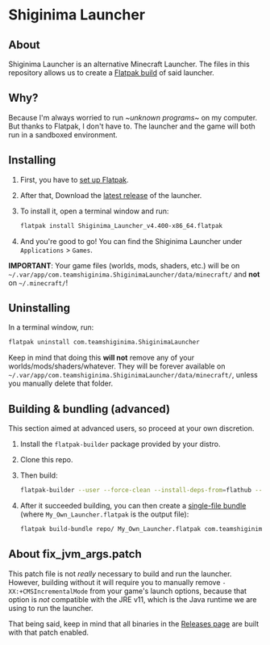 # Shiginima Launcher

## About

Shiginima Launcher is an alternative Minecraft Launcher. The files in this repository allows us to create a [Flatpak build](https://flatpak.org/faq/) of said launcher.

## Why?

Because I'm always worried to run *\~unknown programs\~* on my computer. But thanks to Flatpak, I don't have to. The launcher and the game will both run in a sandboxed environment.

## Installing

1. First, you have to [set up Flatpak](https://flatpak.org/setup/).
2. After that, Download the [latest release](/releases) of the launcher.
3. To install it, open a terminal window and run:

    ```bash
    flatpak install Shiginima_Launcher_v4.400-x86_64.flatpak
    ```

4. And you're good to go! You can find the Shiginima Launcher under `Applications` > `Games`.

**IMPORTANT**: Your game files (worlds, mods, shaders, etc.) will be on `~/.var/app/com.teamshiginima.ShiginimaLauncher/data/minecraft/` and **not** on `~/.minecraft/`!

## Uninstalling

In a terminal window, run:

```bash
flatpak uninstall com.teamshiginima.ShiginimaLauncher
```

Keep in mind that doing this **will not** remove any of your worlds/mods/shaders/whatever. They will be forever available on `~/.var/app/com.teamshiginima.ShiginimaLauncher/data/minecraft/`, unless you manually delete that folder.

## Building & bundling (advanced)

This section aimed at advanced users, so proceed at your own discretion.

1. Install the `flatpak-builder` package provided by your distro.
2. Clone this repo.
3. Then build:

    ```bash
    flatpak-builder --user --force-clean --install-deps-from=flathub --repo=repo/ --sandbox build com.teamshiginima.ShiginimaLauncher.yml
    ```

4. After it succeeded building, you can then create a [single-file bundle](https://docs.flatpak.org/en/latest/single-file-bundles.html) (where `My_Own_Launcher.flatpak` is the output file):

    ```bash
    flatpak build-bundle repo/ My_Own_Launcher.flatpak com.teamshiginima.ShiginimaLauncher master
    ```

## About fix_jvm_args.patch

This patch file is not *really* necessary to build and run the launcher. However, building without it will require you to manually remove `-XX:+CMSIncrementalMode` from your game's launch options, because that option is *not* compatible with the JRE v11, which is the Java runtime we are using to run the launcher.

That being said, keep in mind that all binaries in the [Releases page](/releases) are built with that patch enabled.
